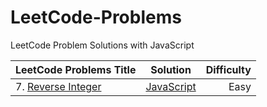 # LeetCode-Problems
LeetCode Problem Solutions with JavaScript

| LeetCode Problems Title  | Solution | Difficulty  |
| ------------- |:-------------:| -----:|
| 7. [Reverse Integer](https://leetcode.com/problems/reverse-integer) | [JavaScript](https://github.com/DavaEngineer/LeetCode-Problems/blob/master/LeetCode-Problems-Reverse-Integer.md) | Easy |
